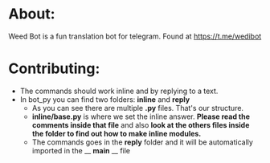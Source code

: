 # About:

Weed Bot is a fun translation bot for telegram. Found at https://t.me/wedibot

# Contributing:

- The commands should work inline and by replying to a text.
- In bot_py you can find two folders: __inline__ and __reply__
  * As you can see there are multiple __.py__ files. That's our structure.
  * __inline/base.py__ is where we set the inline answer. __Please read the comments inside that file__ and also __look at the  others files inside the folder to find out how to make inline modules.__
  * The commands goes in the __reply__ folder and it will be automatically imported in the __ __main__ __ file 
